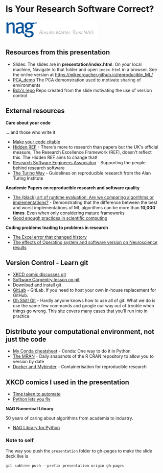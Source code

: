 # Is Your Research Software Correct?

![NAG Logo](./nag_logo.png)

## Resources from this presentation

* Slides: The slides are in **presentation/index.html**. On your local machine, Navigate to that folder and open `index.html` in a browser.  See the online version at https://mikecroucher.github.io/reproducible_ML/
* [PCA_demo](https://github.com/mikecroucher/pca_demo) The PCA demonstration used to motivate sharing of environments
* [Bob's repo](https://github.com/mikecroucher/Bobs_code) Repo created from the slide motivating the use of version control

## External resources

**Care about your code**

....and those who write it

* [Make your code citable](https://guides.github.com/activities/citable-code/)
* [Hidden REF](https://hidden-ref.org/) - There's more to research than papers but the UK's official measure, The Research Excellence Framework (REF), doesn't reflect this.  The Hidden REF aims to change that! 
* [Research Software Engineers Associaton](https://rse.ac.uk/) - Supporting the people behind research software
* [The Turing Way](https://www.turing.ac.uk/research/research-projects/turing-way-handbook-reproducible-data-science) - Guidelines on reproducible research from the Alan Turing Institute

**Academic Papers on reproducible research and software quality**

* [The (black) art of runtime evaluation: Are we comparing algorithms or implementations?](https://link.springer.com/article/10.1007/s10115-016-1004-2) - Demonstrating that the difference between the best and worst implementations of ML algorithms can be more than **10,000 times**. Even when only considering mature frameworks
* [Good enough practices in scientific computing](https://journals.plos.org/ploscompbiol/article?id=10.1371/journal.pcbi.1005510)

**Coding problems leading to problems in research**

* [The Excel error that changed history](https://www.bbc.co.uk/news/magazine-22223190)
* [The effects of Operating system and software version on Neuroscience results](https://journals.plos.org/plosone/article?id=10.1371/journal.pone.0038234)

## Version Control - Learn git

* [XKCD comic discusses git](https://explainxkcd.com/wiki/index.php/1597:_Git)
* [Software Carpentry lesson on git](http://swcarpentry.github.io/git-novice/)
* [Download and install git](https://git-scm.com/)
* [GitLab](https://about.gitlab.com/) - GitLab. If you need to host your own in-house replacement for GitHub.
* [Oh Shit! Git](https://ohshitgit.com/) - Hardly anyone knows how to use all of git.  What we do is use the same few commands and google our way out of trouble when things go wrong.  This site covers many cases that you'll run into in practice

## Distribute your computational environment, not just the code

* [My Conda cheatsheet](./conda.md) - Conda: One way to do it in Python
* [The MRAN](https://blog.revolutionanalytics.com/2019/05/cran-snapshots-and-you.html) - Daily snapshots of the R CRAN repository to allow you to version by date
* [Docker and Mybinder](https://reproducible-analysis-workshop.readthedocs.io/en/latest/8.Intro-Docker.html) - Containerisation for reproducible research

## XKCD comics I used in the presentation

* [Time taken to automate](https://xkcd.com/1319/)
* [Python lets you fly](https://xkcd.com/353/)

**NAG Numerical Library**

50 years of caring about algorithms from academia to industry.

* [NAG Library for Python](https://www.nag.co.uk/nag-library-python)

### Note to self

The way you push the `presentation` folder to gh-pages to make the slide deck live is
```
git subtree push --prefix presentation origin gh-pages
```
